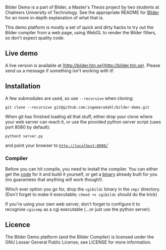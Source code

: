 Bilder Demo is a part of Bilder, a Master's Thesis project by two students at
Chalmers University of Technology. See the appropriate README for
[Bilder](https://github.com/ingemaradahl/bilder) for an more in-depth
explanation of what that is.

This demo platform is mostly a set of quick and dirty hacks to try out the
Bilder compiler from a web page, using WebGL to render the Bilder filters, so
don't expect quality code.

## Live demo
A live version is available at [http://bilder.htn.se](http://bilder.htn.se).
Please send us a message if something isn't working with it!

## Installation
A few submodules are used, so use `--recursive` when cloning:

    git clone --recursive git@github.com:ingemaradahl/bilder-demo.git

When git has finished loading all that stuff, either drop your clone where your
web server can reach it, or use the provided python server script (uses port
8080 by default):

    python3 server.py

and point your browser to [`http://localhost:8080/`](http://localhost:8080)`

### Compiler
Before you can hit compile, you need to install the compiler. You can either get
the [code](https://github.com/ingemaradahl/bilder "Bilder Compiler") for it and
build it yourself, or get a [binary](http://bilder.htn.se/builds) already built
for you (no guarantees that anything will work though!).

Which ever option you go for, drop the `cgibildc` binary in the `cmp/`
directory.  (Don't forget to make it executable; `chmod +x cgibildc` should do
the trick)

If you're using your own web server, don't forget to configure it to recognise
`cgicomp` as a cgi executable (...or just use the python server).

## Licence
The Bilder Demo platform (and the Bilder Compiler) is licensed under the GNU
Lesser General Public License, see LICENSE for more information.
